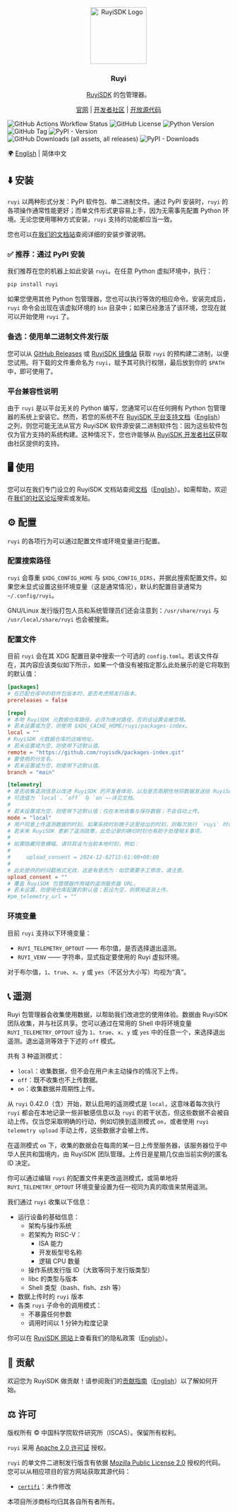 <!-- markdownlint-capture -->
<!-- markdownlint-disable MD033 MD041 -->
<div align="center">
<img alt="RuyiSDK Logo" src="resources/ruyi-logo-256.png" height="128" />
<h3>Ruyi</h3>
<p><a href="https://ruyisdk.org">RuyiSDK</a> 的包管理器。</p>
<p><a href="https://ruyisdk.org">官网</a> |
<a href="https://ruyisdk.cn">开发者社区</a> |
<a href="https://github.com/ruyisdk">开放源代码</a></p>
</div>
<!-- markdownlint-restore -->

![GitHub Actions Workflow Status](https://img.shields.io/github/actions/workflow/status/ruyisdk/ruyi/ci.yml)
![GitHub License](https://img.shields.io/github/license/ruyisdk/ruyi)
![Python Version](https://img.shields.io/badge/python-%3E%3D3.10-blue)
![GitHub Tag](https://img.shields.io/github/v/tag/ruyisdk/ruyi?label=latest%20tag)
![PyPI - Version](https://img.shields.io/pypi/v/ruyi)
![GitHub Downloads (all assets, all releases)](https://img.shields.io/github/downloads/ruyisdk/ruyi/total?label=all%20github%20dl)
![PyPI - Downloads](https://img.shields.io/pypi/dm/ruyi?label=pypi%20dl)

🌍 [English](./README.md) | 简体中文

<!-- disable line length lint to avoid unwanted word breaks in Chinese
     paragraph flow -->
<!-- markdownlint-disable MD013 -->

## ⬇️ 安装

`ruyi` 以两种形式分发：PyPI 软件包、单二进制文件。通过 PyPI 安装时，`ruyi` 的各项操作通常性能更好；而单文件形式更容易上手，因为无需事先配置 Python 环境。无论您使用哪种方式安装，`ruyi` 支持的功能都应当一致。

您也可以[在我们的文档站](https://ruyisdk.org/docs/Package-Manager/installation)查阅详细的安装步骤说明。

### ✅ 推荐：通过 PyPI 安装

我们推荐在您的机器上如此安装 `ruyi`。在任意 Python 虚拟环境中，执行：

```sh
pip install ruyi
```

如果您使用其他 Python 包管理器，您也可以执行等效的相应命令。安装完成后，`ruyi` 命令会出现在该虚拟环境的 `bin` 目录中；如果已经激活了该环境，您现在就可以开始使用 `ruyi` 了。

### 备选：使用单二进制文件发行版

您可以从 [GitHub Releases][ghr] 或 [RuyiSDK 镜像站][mirror-iscas] 获取 `ruyi` 的预构建二进制，以便您试用。将下载的文件重命名为 `ruyi`，赋予其可执行权限，最后放到你的 `$PATH` 中，即可使用了。

[ghr]: https://github.com/ruyisdk/ruyi/releases
[mirror-iscas]: https://mirror.iscas.ac.cn/ruyisdk/ruyi/tags/

### 平台兼容性说明

由于 `ruyi` 是以平台无关的 Python 编写，您通常可以在任何拥有 Python 包管理器的系统上安装它。然而，若您的系统不在 [RuyiSDK 平台支持文档][ruyisdk-plat-support-zh]（[English][ruyisdk-plat-support-en]）之列，则您可能无法从官方 RuyiSDK 软件源安装二进制软件包：因为这些软件包仅为官方支持的系统构建。这种情况下，您也许能够从 [RuyiSDK 开发者社区][ruyisdk-community]获取由社区提供的支持。

[ruyisdk-plat-support-en]: https://ruyisdk.org/en/docs/Other/platform-support/
[ruyisdk-plat-support-zh]: https://ruyisdk.org/docs/Other/platform-support/
[ruyisdk-community]: https://ruyisdk.cn/

## 🖥️ 使用

您可以在我们专门设立的 RuyiSDK 文档站查阅[文档][docs-zh]（[English][docs-en]）。如需帮助，欢迎在[我们的社区论坛][ruyisdk-community]搜索或发贴。

[docs-en]: https://ruyisdk.org/en/docs/intro/
[docs-zh]: https://ruyisdk.org/docs/intro/

## ⚙️ 配置

`ruyi` 的各项行为可以通过配置文件或环境变量进行配置。

### 配置搜索路径

`ruyi` 会尊重 `$XDG_CONFIG_HOME` 与 `$XDG_CONFIG_DIRS`，并据此搜索配置文件。如果您未显式设置这些环境变量（这是通常情况），默认的配置目录通常为 `~/.config/ruyi`。

GNU/Linux 发行版打包人员和系统管理员们还会注意到：`/usr/share/ruyi` 与
`/usr/local/share/ruyi` 也会被搜索。

### 配置文件

目前 `ruyi` 会在其 XDG 配置目录中搜索一个可选的 `config.toml`。若该文件存在，其内容应该类似如下所示，如果一个值没有被指定那么此处展示的是它将取到的默认值：

```toml
[packages]
# 在匹配仓库中的软件包版本时，是否考虑预发行版本。
prereleases = false

[repo]
# 本地 RuyiSDK 元数据仓库路径。必须为绝对路径，否则该设置会被忽略。
# 若未设置或为空，则使用 $XDG_CACHE_HOME/ruyi/packages-index。
local = ""
# RuyiSDK 元数据仓库的远端地址。
# 若未设置或为空，则使用下述默认值。
remote = "https://github.com/ruyisdk/packages-index.git"
# 要使用的分支名。
# 若未设置或为空，则使用下述默认值。
branch = "main"

[telemetry]
# 是否收集遥测信息以改进 RuyiSDK 的开发者体验，以及是否周期性地将数据发送给 RuyiSDK 团队。
# 可选值为 `local`、`off` 与 `on`——详见文档。
#
# 若未设置或为空，则使用下述默认值：仅在本地收集与保存数据；不会自动上传。
mode = "local"
# 用户同意上传遥测数据的时刻。如果系统时刻晚于这里给出的时刻，则每次执行 `ruyi` 时将不再展示同意横幅。
# 若未来 RuyiSDK 更新了遥测政策，此处记录的确切时刻也有助于处理相关事项。
#
# 如需隐藏同意横幅，请将其设为当前本地时刻，例如：
#
#     upload_consent = 2024-12-02T15:61:00+08:00
#
# 此处提供的时间戳格式无效，这是有意而为：如您需要手工修改，请注意。
upload_consent = ""
# 覆盖 RuyiSDK 包管理器作用域的遥测服务器 URL。
# 若未设置，则使用仓库配置的默认值；若设为空，则禁用遥测上传。
#pm_telemetry_url = ""
```

### 环境变量

目前 `ruyi` 支持以下环境变量：

* `RUYI_TELEMETRY_OPTOUT` —— 布尔值，是否选择退出遥测。
* `RUYI_VENV` —— 字符串，显式指定要使用的 Ruyi 虚拟环境。

对于布尔值，`1`、`true`、`x`、`y` 或 `yes`（不区分大小写）均视为“真”。

## 📞 遥测

Ruyi 包管理器会收集使用数据，以帮助我们改进您的使用体验。数据由 RuyiSDK 团队收集，并与社区共享。您可以通过在常用的 Shell 中将环境变量 `RUYI_TELEMETRY_OPTOUT` 设为 `1`、`true`、`x`、`y` 或 `yes` 中的任意一个，来选择退出遥测。退出遥测等效于下述的 `off` 模式。

共有 3 种遥测模式：

* `local`：收集数据，但不会在用户未主动操作的情况下上传。
* `off`：既不收集也不上传数据。
* `on`：收集数据并周期性上传。

从 `ruyi` 0.42.0（含）开始，默认启用的遥测模式是 `local`，这意味着每次执行 `ruyi` 都会在本地记录一些非敏感信息以及 `ruyi` 的若干状态，但这些数据不会被自动上传。仅当您采取明确的行动，例如切换到遥测模式 `on`，或者使用 `ruyi telemetry upload` 手动上传，这些数据才会被上传。

在遥测模式 `on` 下，收集的数据会在每周的某一日上传至服务器，该服务器位于中华人民共和国境内，由 RuyiSDK 团队管理。上传日是星期几仅由当前实例的匿名 ID 决定。

你可以通过编辑 `ruyi` 的配置文件来更改遥测模式，或简单地将 `RUYI_TELEMETRY_OPTOUT` 环境变量设置为任一视同为真的取值来禁用遥测。

我们通过 `ruyi` 收集以下信息：

* 运行设备的基础信息：
    * 架构与操作系统
    * 若架构为 RISC-V：
        * ISA 能力
        * 开发板型号名称
        * 逻辑 CPU 数量
    * 操作系统发行版 ID（大致等同于发行版类型）
    * libc 的类型与版本
    * Shell 类型（bash、fish、zsh 等）
* 数据上传时的 `ruyi` 版本
* 各类 `ruyi` 子命令的调用模式：
    * 不暴露任何参数
    * 调用时间以 1 分钟为粒度记录

你可以在 [RuyiSDK 网站][privacy-policy-zh]上查看我们的隐私政策（[English][privacy-policy-en]）。

[privacy-policy-en]: https://ruyisdk.org/en/docs/legal/privacyPolicy/
[privacy-policy-zh]: https://ruyisdk.org/docs/legal/privacyPolicy/

## 🙋 贡献

欢迎您为 RuyiSDK 做贡献！请参阅我们的[贡献指南](./CONTRIBUTING.zh.md)（[English](./CONTRIBUTING.md)）以了解如何开始。

## ⚖️ 许可

版权所有 © 中国科学院软件研究所（ISCAS）。保留所有权利。

`ruyi` 采用 [Apache 2.0 许可证](./LICENSE-Apache.txt) 授权。

`ruyi` 的单文件二进制发行版含有依据 [Mozilla Public License 2.0](https://mozilla.org/MPL/2.0/) 授权的代码。您可以从相应项目的官方网站获取其源代码：

* [`certifi`](https://github.com/certifi/python-certifi)：未作修改

本项目所涉商标均归其各自所有者所有。
